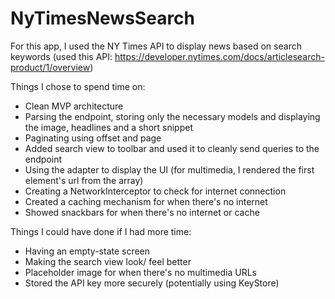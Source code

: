 # NyTimesNewsSearch

For this app, I used the NY Times API to display news based on search keywords (used this API: https://developer.nytimes.com/docs/articlesearch-product/1/overview)

Things I chose to spend time on:

- Clean MVP architecture
- Parsing the endpoint, storing only the necessary models and displaying the image, headlines and a short snippet
- Paginating using offset and page
- Added search view to toolbar and used it to cleanly send queries to the endpoint
- Using the adapter to display the UI (for multimedia, I rendered the first element's url from the array)
- Creating a NetworkInterceptor to check for internet connection
- Created a caching mechanism for when there's no internet
- Showed snackbars for when there's no internet or cache

Things I could have done if I had more time:

- Having an empty-state screen
- Making the search view look/ feel better
- Placeholder image for when there's no multimedia URLs
- Stored the API key more securely (potentially using KeyStore)

